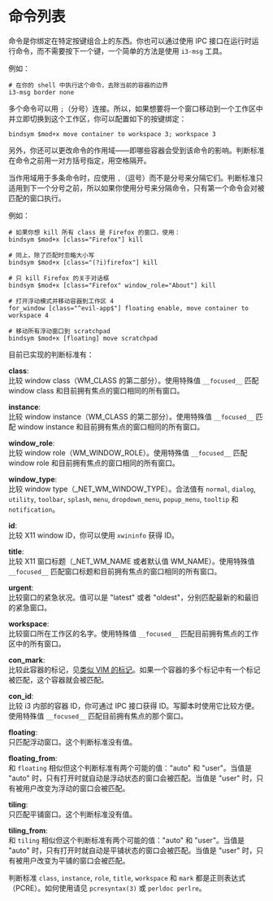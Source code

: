 # 命令列表

命令是你绑定在特定按键组合上的东西。你也可以通过使用 IPC 接口在运行时运行命令，而不需要按下一个键，一个简单的方法是使用 `i3-msg` 工具。

例如：
```
# 在你的 shell 中执行这个命令，去除当前的容器的边界
i3-msg border none
```

多个命令可以用 `;`（分号）连接。所以，如果想要将一个窗口移动到一个工作区中并立即切换到这个工作区，你可以配置如下的按键绑定：
```
bindsym $mod+x move container to workspace 3; workspace 3
```

另外，你还可以更改命令的作用域——即哪些容器会受到该命令的影响。判断标准在命令之前用一对方括号指定，用空格隔开。

当作用域用于多条命令时，应使用 `,`（逗号）而不是分号来分隔它们。判断标准只适用到下一个分号之前，所以如果你使用分号来分隔命令，只有第一个命令会对被匹配的窗口执行。

例如：
```
# 如果你想 kill 所有 class 是 Firefox 的窗口，使用：
bindsym $mod+x [class="Firefox"] kill

# 同上，除了匹配时忽略大小写
bindsym $mod+x [class="(?i)firefox"] kill

# 只 kill Firefox 的关于对话框
bindsym $mod+x [class="Firefox" window_role="About"] kill

# 打开浮动模式并移动容器到工作区 4
for_window [class="^evil-app$"] floating enable, move container to workspace 4

# 移动所有浮动窗口到 scratchpad
bindsym $mod+x [floating] move scratchpad
```

目前已实现的判断标准有：<span id="criteria"></span>

**class**:<br>
比较 window class（WM_CLASS 的第二部分）。使用特殊值 `__focused__` 匹配 window class 和目前拥有焦点的窗口相同的所有窗口。

**instance**:<br>
比较 window instance（WM_CLASS 的第二部分）。使用特殊值 `__focused__` 匹配 window instance 和目前拥有焦点的窗口相同的所有窗口。

**window_role**:<br>
比较 window role（WM_WINDOW_ROLE）。使用特殊值 `__focused__` 匹配 window role 和目前拥有焦点的窗口相同的所有窗口。

**window_type**:<br>
比较 window type（_NET_WM_WINDOW_TYPE）。合法值有 `normal`, `dialog`, `utility`, `toolbar`, `splash`, `menu`, `dropdown_menu`, `popup_menu`, `tooltip` 和 `notification`。

**id**:<br>
比较 X11 window ID，你可以使用 `xwininfo` 获得 ID。

**title**:<br>
比较 X11 窗口标题（_NET_WM_NAME 或者默认值 WM_NAME）。使用特殊值 `__focused__` 匹配窗口标题和目前拥有焦点的窗口相同的所有窗口。

**urgent**:<br>
比较窗口的紧急状况。值可以是 "latest" 或者 "oldest"，分别匹配最新的和最旧的紧急窗口。

**workspace**:<br>
比较窗口所在工作区的名字。使用特殊值 `__focused__` 匹配目前拥有焦点的工作区中的所有窗口。

**con_mark**:<br>
比较此容器的标记，见[类似 VIM 的标记](类似VIM的标记（mark和goto）.md)。如果一个容器的多个标记中有一个标记被匹配，这个容器就会被匹配。

**con_id**:<br>
比较 i3 内部的容器 ID，你可通过 IPC 接口获得 ID。写脚本时使用它比较方便。使用特殊值 `__focused__` 匹配目前拥有焦点的那个窗口。

**floating**:<br>
只匹配浮动窗口。这个判断标准没有值。

**floating_from**:<br>
和 `floating` 相似但这个判断标准有两个可能的值："auto" 和 "user"。当值是 "auto" 时，只有打开时就自动是浮动状态的窗口会被匹配。当值是 "user" 时，只有被用户改变为浮动的窗口会被匹配。

**tiling**:<br>
只匹配平铺窗口。这个判断标准没有值。

**tiling_from**:<br>
和 `tiling` 相似但这个判断标准有两个可能的值："auto" 和 "user"。当值是 "auto" 时，只有打开时就自动是平铺状态的窗口会被匹配。当值是 "user" 时，只有被用户改变为平铺的窗口会被匹配。

判断标准 `class`, `instance`, `role`, `title`, `workspace` 和 `mark` 都是正则表达式（PCRE）。如何使用请见 `pcresyntax(3)` 或 `perldoc perlre`。
